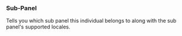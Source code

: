 
### Sub-Panel 

Tells you which sub panel this individual belongs to along with the sub panel's supported locales.
